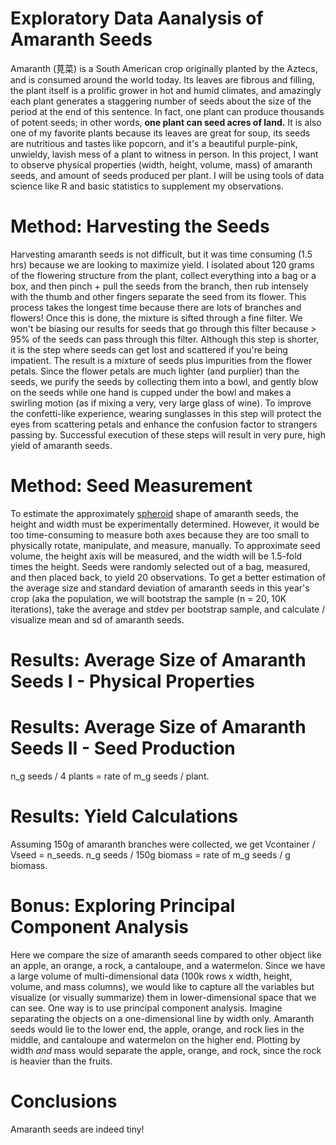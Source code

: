 # Exploratory Data Aanalysis of Amaranth Seeds

Amaranth (莧菜) is a South American crop originally planted by the Aztecs, and is consumed around the world today. Its leaves are fibrous and filling, the plant itself is a prolific grower in hot and humid climates, and amazingly each plant generates a staggering number of seeds about the size of the period at the end of this sentence. In fact, one plant can produce thousands of potent seeds; in other words, **one plant can seed acres of land.** It is also one of my favorite plants because its leaves are great for soup, its seeds are nutritious and tastes like popcorn, and it's a beautiful purple-pink, unwieldy, lavish mess of a plant to witness in person. In this project, I want to observe physical properties (width, height, volume, mass) of amaranth seeds, and amount of seeds produced per plant. I will be using tools of data science like R and basic statistics to supplement my observations.

# Method: Harvesting the Seeds

Harvesting amaranth seeds is not difficult, but it was time consuming (1.5 hrs) because we are looking to maximize yield. I isolated about 120 grams of the flowering structure from the plant, collect everything into a bag or a box, and then pinch + pull the seeds from the branch, then rub intensely with the thumb and other fingers separate the seed from its flower. This process takes the longest time because there are lots of branches and flowers! 
Once this is done, the mixture is sifted through a fine filter. We won't be biasing our results for seeds that go through this filter because > 95% of the seeds can pass through this filter. Although this step is shorter, it is the step where seeds can get lost and scattered if you're being impatient. The result is a mixture of seeds plus impurities from the flower petals. Since the flower petals are much lighter (and purplier) than the seeds, we purify the seeds by collecting them into a bowl, and gently blow on the seeds while one hand is cupped under the bowl and makes a swirling motion (as if mixing a very, very large glass of wine). To improve the confetti-like experience, wearing sunglasses in this step will protect the eyes from scattering petals and enhance the confusion factor to strangers passing by. Successful execution of these steps will result in very pure, high yield of amaranth seeds.

# Method: Seed Measurement
To estimate the approximately [spheroid](https://en.wikipedia.org/wiki/Spheroid) shape of amaranth seeds, the height and width must be experimentally determined. However, it would be too time-consuming to measure both axes because they are too small to physically rotate, manipulate, and measure, manually. To approximate seed volume, the height axis will be measured, and the width will be 1.5-fold times the height. Seeds were randomly selected out of a bag, measured, and then placed back, to yield 20 observations. To get a better estimation of the average size and standard deviation of amaranth seeds in this year's crop (aka the population, we will bootstrap the sample (n = 20, 10K iterations), take the average and stdev per bootstrap sample, and calculate / visualize mean and sd of amaranth seeds.

# Results: Average Size of Amaranth Seeds I - Physical Properties
  
# Results: Average Size of Amaranth Seeds II - Seed Production
n_g seeds / 4 plants = rate of m_g seeds / plant.

# Results: Yield Calculations
  Assuming 150g of amaranth branches were collected, we get Vcontainer / Vseed = n_seeds.
  n_g seeds / 150g biomass = rate of m_g seeds / g biomass.
  
# Bonus: Exploring Principal Component Analysis

Here we compare the size of amaranth seeds compared to other object like an apple, an orange, a rock, a cantaloupe, and a watermelon. Since we have a large volume of multi-dimensional data (100k rows x width, height, volume, and mass columns), we would like to capture all the variables but visualize (or visually summarize) them in lower-dimensional space that we can see. One way is to use principal component analysis.
Imagine separating the objects on a one-dimensional line by width only. Amaranth seeds would lie to the lower end, the apple, orange, and rock lies in the middle, and cantaloupe and watermelon on the higher end. Plotting by width *and* mass would separate the apple, orange, and rock, since the rock is heavier than the fruits. 

# Conclusions
Amaranth seeds are indeed tiny!
